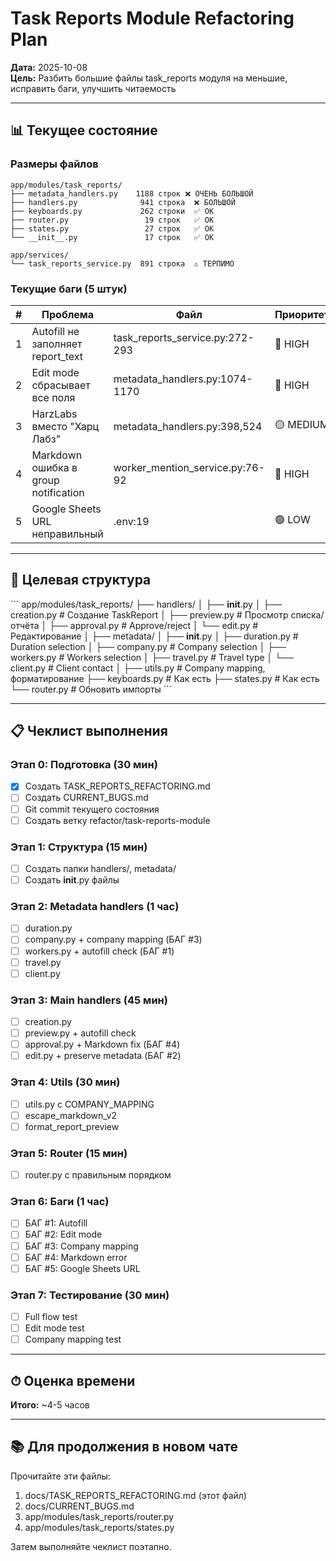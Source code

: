 # Task Reports Module Refactoring Plan

**Дата:** 2025-10-08  
**Цель:** Разбить большие файлы task_reports модуля на меньшие, исправить баги, улучшить читаемость

---

## 📊 Текущее состояние

### Размеры файлов
```
app/modules/task_reports/
├── metadata_handlers.py    1188 строк ❌ ОЧЕНЬ БОЛЬШОЙ
├── handlers.py              941 строка  ❌ БОЛЬШОЙ
├── keyboards.py             262 строки  ✅ OK
├── router.py                 19 строк   ✅ OK
├── states.py                 27 строк   ✅ OK
└── __init__.py               17 строк   ✅ OK

app/services/
└── task_reports_service.py  891 строка  ⚠️ ТЕРПИМО
```

### Текущие баги (5 штук)

| # | Проблема | Файл | Приоритет |
|---|----------|------|-----------|
| 1 | Autofill не заполняет report_text | task_reports_service.py:272-293 | 🔴 HIGH |
| 2 | Edit mode сбрасывает все поля | metadata_handlers.py:1074-1170 | 🔴 HIGH |
| 3 | HarzLabs вместо "Харц Лабз" | metadata_handlers.py:398,524 | 🟡 MEDIUM |
| 4 | Markdown ошибка в group notification | worker_mention_service.py:76-92 | 🔴 HIGH |
| 5 | Google Sheets URL неправильный | .env:19 | 🟢 LOW |

---

## 🎯 Целевая структура

\`\`\`
app/modules/task_reports/
├── handlers/
│   ├── __init__.py
│   ├── creation.py         # Создание TaskReport
│   ├── preview.py          # Просмотр списка/отчёта
│   ├── approval.py         # Approve/reject
│   └── edit.py             # Редактирование
│
├── metadata/
│   ├── __init__.py
│   ├── duration.py         # Duration selection
│   ├── company.py          # Company selection
│   ├── workers.py          # Workers selection
│   ├── travel.py           # Travel type
│   └── client.py           # Client contact
│
├── utils.py                # Company mapping, форматирование
├── keyboards.py            # Как есть
├── states.py               # Как есть
└── router.py               # Обновить импорты
\`\`\`

---

## 📋 Чеклист выполнения

### Этап 0: Подготовка (30 мин)
- [x] Создать TASK_REPORTS_REFACTORING.md
- [ ] Создать CURRENT_BUGS.md
- [ ] Git commit текущего состояния
- [ ] Создать ветку refactor/task-reports-module

### Этап 1: Структура (15 мин)
- [ ] Создать папки handlers/, metadata/
- [ ] Создать __init__.py файлы

### Этап 2: Metadata handlers (1 час)
- [ ] duration.py
- [ ] company.py + company mapping (БАГ #3)
- [ ] workers.py + autofill check (БАГ #1)
- [ ] travel.py
- [ ] client.py

### Этап 3: Main handlers (45 мин)
- [ ] creation.py
- [ ] preview.py + autofill check
- [ ] approval.py + Markdown fix (БАГ #4)
- [ ] edit.py + preserve metadata (БАГ #2)

### Этап 4: Utils (30 мин)
- [ ] utils.py с COMPANY_MAPPING
- [ ] escape_markdown_v2
- [ ] format_report_preview

### Этап 5: Router (15 мин)
- [ ] router.py с правильным порядком

### Этап 6: Баги (1 час)
- [ ] БАГ #1: Autofill
- [ ] БАГ #2: Edit mode
- [ ] БАГ #3: Company mapping
- [ ] БАГ #4: Markdown error
- [ ] БАГ #5: Google Sheets URL

### Этап 7: Тестирование (30 мин)
- [ ] Full flow test
- [ ] Edit mode test
- [ ] Company mapping test

---

## ⏱ Оценка времени

**Итого:** ~4-5 часов

---

## 📚 Для продолжения в новом чате

Прочитайте эти файлы:
1. docs/TASK_REPORTS_REFACTORING.md (этот файл)
2. docs/CURRENT_BUGS.md
3. app/modules/task_reports/router.py
4. app/modules/task_reports/states.py

Затем выполняйте чеклист поэтапно.
